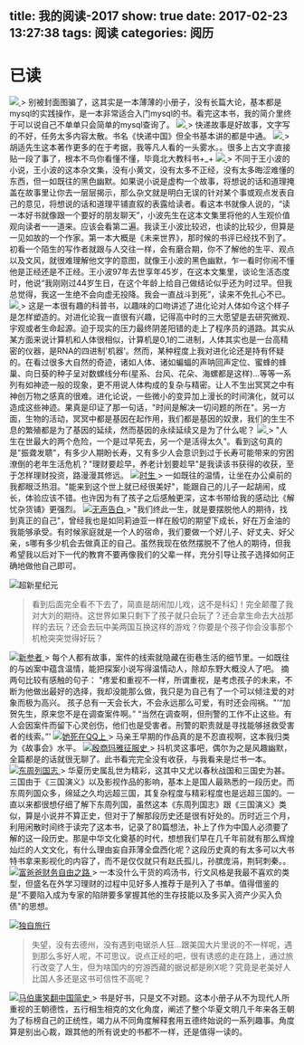 title: 我的阅读-2017
show: true
date: 2017-02-23 13:27:38
tags: 阅读
categories: 阅历
---
# 已读
<a class="fancybox" rel="group" href="https://amazon.cn/gp/product/B001NMTX9S/ref=as_li_qf_sp_asin_il_tl?ie=UTF8&tag=dante-23&camp=536&creative=3200&linkCode=as2&creativeASIN=B001NMTX9S&linkId=56d51e50cc70df4fda05d1c657108556">
	<img src="https://img3.doubanio.com/lpic/s5968156.jpg" />
</a>
> 别被封面图骗了，这其实是一本薄薄的小册子，没有长篇大论，基本都是mysql的实践操作，是一本非常适合入门mysql的书。看完这本书，我的简介里终于可以说自己不单单只会简单的mysql查询了。

<a class="fancybox" rel="group" href="https://amazon.cn/gp/product/B01AVMSGA2/ref=as_li_qf_sp_asin_il_tl?ie=UTF8&tag=dante-23&camp=536&creative=3200&linkCode=as2&creativeASIN=B01AVMSGA2&linkId=573592cd869096cbb18470c28a9b5b15">
	<img src="https://img3.doubanio.com/lpic/s28390784.jpg" />
</a>
> 快递故事是好故事，文字写的不好，任务太多内容太散。书名《快递中国》但全书基本讲的都是中通。

<a class="fancybox" rel="group" href="https://amazon.cn/gp/product/B01BWKVEA6/ref=as_li_tl?ie=UTF8&camp=536&creative=3200&creativeASIN=B01BWKVEA6&linkCode=as2&tag=dante-23&linkId=438f975a0589d8b4e7e5246a9639195f">
	<img src="https://img3.doubanio.com/lpic/s28576474.jpg" />
</a>
> 胡适先生这本著作更多的在于考据，我等凡人看的一头雾水。。很多上古文字直接贴一段了事了，根本不鸟你看懂不懂，毕竟北大教科书+_+

<a class="fancybox" rel="group" href="https://amazon.cn/gp/product/B019PP1WC0/ref=as_li_tl?ie=UTF8&camp=536&creative=3200&creativeASIN=B019PP1WC0&linkCode=as2&tag=dante-23&linkId=2d600a89b8106e1f6919a70ad626ea0a" />
	<img src="https://img3.doubanio.com/lpic/s1727466.jpg" />
</a>
> 不同于王小波的小说，王小波的这本杂文集，没有小黄文，没有太多不正经，没有太多晦涩难懂的东西，但一如既往的黑色幽默。如果说小说是虚构一个故事，将想说的话和道理掩盖在故事里让你去一层层揭示，那么杂文就是明白无误的针对某个事或观点发表自己的意见，将想说的话和道理平铺直叙的表露给读者。看这本书就像人说的，“读一本好书就像跟一个要好的朋友聊天”，小波先生在这本文集里将他的人生观价值观向读者一一道来。应该会看第二遍。我读王小波比较迟，也读的比较少，但算是一见如故的一个作家。第一本大概是《未来世界》，那时候的书评已经找不到了。初看一个陌生的写作者就跟与人交往一样，会有磨合期，你不了解他的生平、观点以及文风，就很难理解他文字的意图，就像王小波的黑色幽默，乍一看时你闹不懂他是正经还是不正经。王小波97年去世享年45岁，在这本文集里，谈论生活态度时，他说“我刚刚过44岁生日，在这个年龄上给自己做结论似乎还为时过早。但我总觉得，我这一生绝不会向虚无投降。我会一直战斗到死”，读来不免扎心不已。

<a class="fancybox" rel="group" href="https://amazon.cn/gp/product/B01HXJLN74/ref=as_li_tl?ie=UTF8&camp=536&creative=3200&creativeASIN=B01HXJLN74&linkCode=as2&tag=dante-23&linkId=835db5961ecc2e34cfe4b12e8dbea01b" />
    <img src="https://img3.doubanio.com/lpic/s28688090.jpg" />
</a>
> 这是一本很有趣的科普书，以趣味的口吻讲述了进化论对人体如今这个样子是怎样塑造的。对进化论我一直很有兴趣，记得高中时的三大愿望是去研究微观、宇观或者生命起源。迫于现实的压力最终阴差阳错的走上了程序员的道路。其实从某方面来说计算机和人体很相似，计算机是0,1的二进制，人体其实也是一台高精密的仪器，是RNA的四进制'机器'。然而，某种程度上我对进化论还是持有怀疑的。在看过很多大自然的奇迹，诸如人体、诸如蝙蝠的声呐回声定位、蜜蜂的蜂巢、向日葵的种子呈对数螺线分布(星系、台风、花朵、海螺都是这样)...等等一系列有如神迹一般的现象，更不用说人体构成的复杂与精密。让人不生出冥冥之中有神创万物之感真的很难。进化论说，一些微小的变异加上漫长的时间演化，就可以造成这些神迹。果真是印证了那一句话，"时间是解决一切问题的所在"。另一方面，生物的活动，冥冥中都是基因在起作用，我们都是基因的奴隶，我们的生生不息的繁殖都是为了基因的延续，然而基因的永续延续又是为了什么呢？

<a class="fancybox" rel="group" href="https://www.amazon.cn/gp/product/B003F25VPY/ref=as_li_qf_sp_asin_tl?ie=UTF8&camp=536&creative=3200&creativeASIN=B003F25VPY&linkCode=as2&tag=dante-23">
    <img src="https://images-cn.ssl-images-amazon.com/images/I/51FlI%2BU0TjL._SX343_BO1,204,203,200_.jpg" />
</a>
> "人生在世最大的两个危险，一个是过早死去，另一个是活得太久"。看到这句真的是"振聋发聩"，有多少人期盼长寿，又有多少人会意识到过于长寿可能带来的穷困潦倒的老年生活危机？"理财要趁早，养老计划要趁早"是我读该书获得的收获，至于怎样理财投资，路漫漫其修远。

<a class="fancybox" rel="group" href="https://www.amazon.cn/gp/product/B010PPI0K6/ref=as_li_qf_sp_asin_tl?ie=UTF8&camp=536&creative=3200&creativeASIN=B010PPI0K6&linkCode=as2&tag=dante-23">
	<img src="https://images-cn.ssl-images-amazon.com/images/I/81BGJ0io7EL._SX341_BO1,204,203,200_.jpg" alt="时生" />
</a>
> 一如既往的温情，让坐在办公桌前的我都眼泛热泪。"能来到这个世上就已经很美好"，能跟自己的儿子一起胡闹，成长，体验应该不错。也许因为有了孩子之后感触更深，这本书带给我的感动比《解忧杂货铺》更强烈。

<a class="fancybox" rel="group" href="https://www.amazon.cn/gp/product/B00ZHXYT7U/ref=as_li_qf_sp_asin_tl?ie=UTF8&camp=536&creative=3200&creativeASIN=B00ZHXYT7U&linkCode=as2&tag=dante-23">
    <img src="https://images-cn.ssl-images-amazon.com/images/I/510wzE2j-EL._SX341_BO1,204,203,200_.jpg" alt="无声告白" />
</a>
> "我们终此一生，就是要摆脱他人的期待，找到真正的自己"，曾经我也是如同莉迪亚一样在殷切的期望下成长，好在万金油的我能够承受。有时候家庭就是一个人的宿命，我们要做一个好儿子、好丈夫、好父亲，s哪有多少机会去做真正的自己。虽然我现在依然摆脱不了他人的期待，但我希望我以后对下一代的教育不要再像我们的父辈一样，充分引导让孩子选择如何正确地做他自己即可。

<!--more-->

![超新星纪元](https://img1.doubanio.com/lpic/s3700467.jpg)
> 看到后面完全看不下去了，简直是胡闹加儿戏，这不是科幻！完全颠覆了我对大刘的期待。这世界如果只剩下了孩子就只会玩了？还会拿生命去大战那样的去玩？还会去玩中美两国互换这样的游戏？你要是个孩子你会没事那个机枪突突觉得好玩？

<a class="fancybox" rel="group" href="https://www.amazon.cn/gp/product/B019XQ9TEE/ref=as_li_qf_sp_asin_tl?ie=UTF8&camp=536&creative=3200&creativeASIN=B019XQ9TEE&linkCode=as2&tag=dante-23">
    <img src="https://images-cn.ssl-images-amazon.com/images/I/51nymPcfMGL._SX340_BO1,204,203,200_.jpg" alt="新参者" />
</a>
> 每个人都有故事，案件的线索就隐藏在街巷生活的细节里。一如既往的与凶案中蕴含温情，能把探案小说写得温情动人，除却东野大概没人了吧。
摘两句比较有感触的句子：
"疼爱和重视不一样，所谓重视，是考虑孩子的未来，不断为他做出最好的选择，我却没能那么做，我只是为自己有了一个可以倾注爱的对象而极为高兴。 孩子总有一天会长大，不会永远那么可爱，有时还会闯祸。"'“加贺先生，原来您不是在调查案件啊。” “当然在调查啊，但刑警的工作不止这些。有人会因案件而留下心灵创伤，他们也是受害者。刑警的职责就是寻找能够拯救受害者的线索。”'

<a class="fancybox" rel="group" href="https://images-cn.ssl-images-amazon.com/images/I/514%2B3MSfKNL.jpg">
    <img src="https://images-cn.ssl-images-amazon.com/images/I/514%2B3MSfKNL.jpg" alt="她死在QQ上" />
</a>
> 马亲王早期的作品真的是不忍直视啊，这本我归类为《故事会》水平。

<a class="fancybox" rel="group" href="https://www.amazon.cn/gp/product/B00FZEJ3M2">
    <img src="https://images-cn.ssl-images-amazon.com/images/I/51b-Y%2BxDQiL._SX378_BO1,204,203,200_.jpg" alt="殷商玛雅征服史" />
</a>
> 抖机灵这事吧，偶尔为之是风趣幽默，全篇都是的话就很无聊了。此书看完完全没有收获，与我看来是烂书一本。

<a class="fancybox" rel="group" href="https://www.amazon.cn/gp/product/B00CSLT2TY/ref=as_li_qf_sp_asin_tl?ie=UTF8&camp=536&creative=3200&creativeASIN=B00CSLT2TY&linkCode=as2&tag=dante-23">
    <img src="https://images-cn.ssl-images-amazon.com/images/I/41JNnT17OeL._SX350_BO1,204,203,200_.jpg" alt="东周列国志" />
</a>  
> 华夏历史属乱世为精彩，这其中又尤以春秋战国和三国史为甚。三国由于《三国演义》以及影视作品的影响，基本上是国人最熟悉的一段历史。而东周列国众多，绵延之久均远超三国，其复杂程度与精彩程度也是远超三国的。一直以来都很想仔细了解下东周列国，虽然这本《东周列国志》跟《三国演义》类似，算是小说并不算正史，但对于了解那段历史还是很有好处的。历时近三个月，利用闲散时间终于读完了这本书，记录了80篇想法，补上了作为中国人必须要了解的这一段历史。那是中华文化奠基的时代，想想我们早在几千年前就有那么辉煌灿烂的人文文化，有什么理由妄自菲薄全盘西化呢？这段历史真的有太多可以大书特书拿来影视化的内容了，而不是仅仅就只有赵氏孤儿，孙膑庞涓，荆轲刺秦。。


<a class="fancybox" rel="group" href="https://www.amazon.cn/gp/product/B00H42WTTC/ref=as_li_qf_sp_asin_il_tl?ie=UTF8&camp=536&creative=3200&creativeASIN=B00H42WTTC&linkCode=as2&tag=dante-23">
    <img src="https://images-cn.ssl-images-amazon.com/images/I/51MUGfuqXzL.jpg" alt="富爸爸财务自由之路" />
</a>
> 一本没什么干货的鸡汤书，行文风格是我最不喜欢的类型，但盛名在外学习理财的过程中见好多人推荐于是列入了书单。值得借鉴的是"不要陷入成为专家的陷阱要多掌握其他的生存技能以及多买入资产少买入负债"的思想。

<a class="fancybox" rel="group" href="https://www.amazon.cn/gp/product/B00DOTC8C2/ref=as_li_qf_sp_asin_il_tl?ie=UTF8&camp=536&creative=3200&creativeASIN=B00DOTC8C2&linkCode=as2&tag=dante-23
">
    <img src="https://images-cn.ssl-images-amazon.com/images/I/51b%2B19P-C1L.jpg" alt="独自旅行" />
</a>
> 失望，没有去德州，没有遇到电锯杀人狂...跟美国大片里说的不一样呢，遇到那么多好人呢，不可思议。说点正经的吧，很有诱惑的走在路上，通过旅行改变了人生，但为啥国内的穷游西藏的据说都是刷X呢？究竟是老美好人比国人多还是这书可信性不高呢？


<a class="fancybox" rel="group" href="https://www.amazon.cn/gp/product/B00RRCUBIK/ref=as_li_qf_sp_asin_il_tl?ie=UTF8&camp=536&creative=3200&creativeASIN=B00RRCUBIK&linkCode=as2&tag=dante-23">
    <img src="https://images-cn.ssl-images-amazon.com/images/I/51DSREx3TaL.jpg" alt="马伯庸笑翻中国简史" />
</a>
> 书是好书，只是文不对题。这本小册子从不为现代人所重视的王朝德性，五行相生相克的文化角度，阐述了整个华夏文明几千年来各王朝为了标榜自己的正统性，竭力从不同角度解释套用五德终始说的一系列趣事。角度算是别出心裁，跟其他的所有说史的书都不一样，还是值得一读的。

